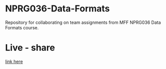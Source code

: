 # NPRG036-Data-Formats
Repository for collaborating on team assignments from MFF NPRG036 Data Formats course.

# Live - share
[link here](https://prod.liveshare.vsengsaas.visualstudio.com/join?62B98E6F565413544DA04679139F5130FCAA)